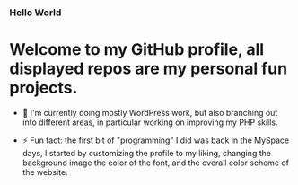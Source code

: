 ### Hello World 

# Welcome to my GitHub profile, all displayed repos are my personal fun projects.


- 🔭 I'm currently doing mostly WordPress work, but also branching out into different areas, in particular working on improving my PHP skills.

- ⚡ Fun fact: the first bit of "programming" I did was back in the MySpace days, I started by customizing the profile to my liking, changing the background image the color of the font, and the overall color scheme of the website.











<!--
**LoganDuran/LoganDuran** is a ✨ _special_ ✨ repository because its `README.md` (this file) appears on your GitHub profile.

Here are some ideas to get you started:

- 🔭 I’m currently working on ...
- 🌱 I’m currently learning ...
- 👯 I’m looking to collaborate on ...
- 🤔 I’m looking for help with ...
- 💬 Ask me about ...
- 📫 How to reach me: ...
- 😄 Pronouns: ...
- 📫 The best way to reach me is through my email address: 

--> 




